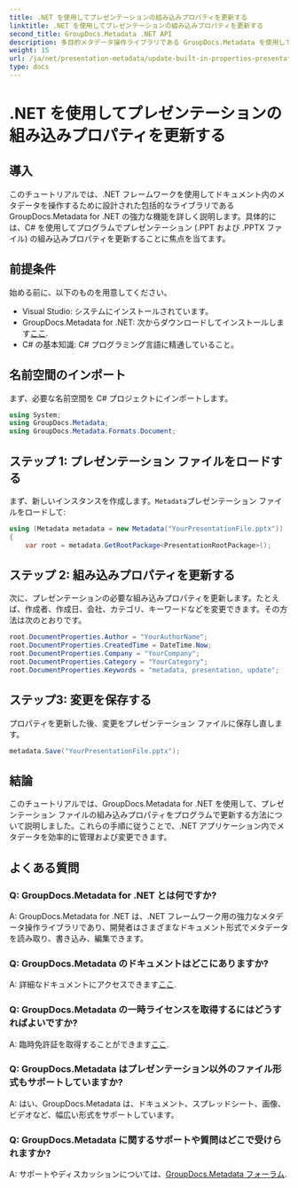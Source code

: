 ```yaml
---
title: .NET を使用してプレゼンテーションの組み込みプロパティを更新する
linktitle: .NET を使用してプレゼンテーションの組み込みプロパティを更新する
second_title: GroupDocs.Metadata .NET API
description: 多目的メタデータ操作ライブラリである GroupDocs.Metadata を使用して .NET でプレゼンテーションの組み込みプロパティを更新する方法を学習します。
weight: 15
url: /ja/net/presentation-metadata/update-built-in-properties-presentations/
type: docs
---
```

# .NET を使用してプレゼンテーションの組み込みプロパティを更新する

## 導入
このチュートリアルでは、.NET フレームワークを使用してドキュメント内のメタデータを操作するために設計された包括的なライブラリである GroupDocs.Metadata for .NET の強力な機能を詳しく説明します。具体的には、C# を使用してプログラムでプレゼンテーション (.PPT および .PPTX ファイル) の組み込みプロパティを更新することに焦点を当てます。
## 前提条件
始める前に、以下のものを用意してください。
- Visual Studio: システムにインストールされています。
-  GroupDocs.Metadata for .NET: 次からダウンロードしてインストールします[ここ](https://releases.groupdocs.com/metadata/net/).
- C# の基本知識: C# プログラミング言語に精通していること。

## 名前空間のインポート
まず、必要な名前空間を C# プロジェクトにインポートします。
```csharp
using System;
using GroupDocs.Metadata;
using GroupDocs.Metadata.Formats.Document;
```
## ステップ 1: プレゼンテーション ファイルをロードする
まず、新しいインスタンスを作成します。`Metadata`プレゼンテーション ファイルをロードして:
```csharp
using (Metadata metadata = new Metadata("YourPresentationFile.pptx"))
{
    var root = metadata.GetRootPackage<PresentationRootPackage>();
```
## ステップ 2: 組み込みプロパティを更新する
次に、プレゼンテーションの必要な組み込みプロパティを更新します。たとえば、作成者、作成日、会社、カテゴリ、キーワードなどを変更できます。その方法は次のとおりです。
```csharp
root.DocumentProperties.Author = "YourAuthorName";
root.DocumentProperties.CreatedTime = DateTime.Now;
root.DocumentProperties.Company = "YourCompany";
root.DocumentProperties.Category = "YourCategory";
root.DocumentProperties.Keywords = "metadata, presentation, update";
```
## ステップ3: 変更を保存する
プロパティを更新した後、変更をプレゼンテーション ファイルに保存し直します。
```csharp
metadata.Save("YourPresentationFile.pptx");
```

## 結論
このチュートリアルでは、GroupDocs.Metadata for .NET を使用して、プレゼンテーション ファイルの組み込みプロパティをプログラムで更新する方法について説明しました。これらの手順に従うことで、.NET アプリケーション内でメタデータを効率的に管理および変更できます。

## よくある質問
### Q: GroupDocs.Metadata for .NET とは何ですか?
A: GroupDocs.Metadata for .NET は、.NET フレームワーク用の強力なメタデータ操作ライブラリであり、開発者はさまざまなドキュメント形式でメタデータを読み取り、書き込み、編集できます。
### Q: GroupDocs.Metadata のドキュメントはどこにありますか?
 A: 詳細なドキュメントにアクセスできます[ここ](https://tutorials.groupdocs.com/metadata/net/).
### Q: GroupDocs.Metadata の一時ライセンスを取得するにはどうすればよいですか?
A: 臨時免許証を取得することができます[ここ](https://purchase.groupdocs.com/temporary-license/).
### Q: GroupDocs.Metadata はプレゼンテーション以外のファイル形式もサポートしていますか?
A: はい、GroupDocs.Metadata は、ドキュメント、スプレッドシート、画像、ビデオなど、幅広い形式をサポートしています。
### Q: GroupDocs.Metadata に関するサポートや質問はどこで受けられますか?
 A: サポートやディスカッションについては、[GroupDocs.Metadata フォーラム](https://forum.groupdocs.com/c/metadata/14).